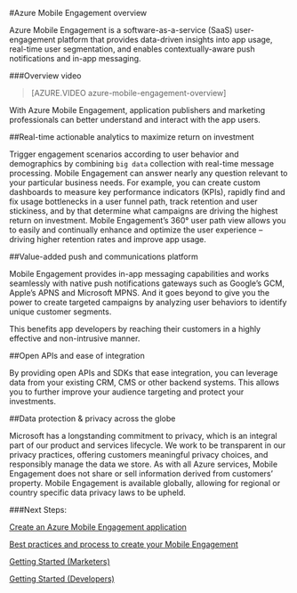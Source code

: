 <properties
	pageTitle="Mobile Engagement Overview | Microsoft Azure"
	description="Overview of Azure Mobile Engagement"
	services="mobile-engagement"
	documentationCenter="mobile"
	authors="piyushjo"
	manager="erikre"
	editor="" />

<tags
	ms.service="mobile-engagement"
	ms.workload="mobile"
	ms.tgt_pltfrm="mobile-multiple"
	ms.devlang="na"
	ms.topic="hero-article" 
	ms.date="01/04/2016"
	ms.author="piyushjo;matt-gibbs" />

#Azure Mobile Engagement overview

Azure Mobile Engagement is a software-as-a-service (SaaS) user-engagement platform that provides data-driven insights into app usage, real-time user segmentation, and enables contextually-aware push notifications and in-app messaging.

###Overview video
> [AZURE.VIDEO azure-mobile-engagement-overview]

With Azure Mobile Engagement, application publishers and marketing professionals can better understand and interact with the app users.

##Real-time actionable analytics to maximize return on investment

Trigger engagement scenarios according to user behavior and demographics by combining `big data` collection with real-time message processing. Mobile Engagement can answer nearly any question relevant to your particular business needs. For example, you can create custom dashboards to measure key performance indicators (KPIs), rapidly find and fix usage bottlenecks in a user funnel path, track retention and user stickiness, and by that determine what campaigns are driving the highest return on investment. Mobile Engagement’s 360° user path view allows you to easily and continually enhance and optimize the user experience – driving higher retention rates and improve app usage.

##Value-added push and communications platform

Mobile Engagement provides in-app messaging capabilities and works seamlessly with native push notifications gateways such as Google’s GCM, Apple’s APNS and Microsoft MPNS. And it goes beyond to give you the power to create targeted campaigns by analyzing user behaviors to identify unique customer segments.

This benefits app developers by reaching their customers in a highly effective and non-intrusive manner.

##Open APIs and ease of integration

By providing open APIs and SDKs that ease integration, you can leverage data from your existing CRM, CMS or other backend systems. This allows you to further improve your audience targeting and protect your investments.

##Data protection & privacy across the globe

Microsoft has a longstanding commitment to privacy, which is an integral part of our product and services lifecycle. We work to be transparent in our privacy practices, offering customers meaningful privacy choices, and responsibly manage the data we store. As with all Azure services, Mobile Engagement does not share or sell information derived from customers’ property. Mobile Engagement is available globally, allowing for regional or country specific data privacy laws to be upheld.

###Next Steps:

[Create an Azure Mobile Engagement application](mobile-engagement-create.md)

[Best practices and process to create your Mobile Engagement](mobile-engagement-getting-started-best-practices.md)

[Getting Started (Marketers)](mobile-engagement-define-your-mobile-engagement-strategy.md)

[Getting Started (Developers)](/documentation/services/mobile-engagement/)
